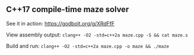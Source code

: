 ## C++17 compile-time maze solver

See it in action: https://godbolt.org/g/XRdFfF

View assembly output: ```clang++ -O2 -std=c++2a maze.cpp -S && cat maze.s```

Build and run: ```clang++ -O2 -std=c++2a maze.cpp -o maze && ./maze```
